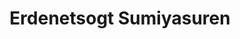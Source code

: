 ---
title: Erdenetsogt Sumiyasuren
organization: Public Lab Mongolia
talk: "Mapping to support COVID-19 response in Mongolia"
permalink: /speakers/#erdenetsogt-sumiyasuren
---